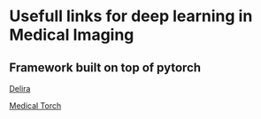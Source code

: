 # Usefull links for deep learning in Medical Imaging




## Framework built on top of pytorch

[Delira](https://delira.readthedocs.io/en/latest/index.html)

[Medical Torch](https://medicaltorch.readthedocs.io/en/stable/)
